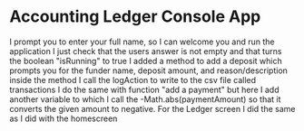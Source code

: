 # Accounting Ledger Console App

I prompt you to enter your full name, so I can welcome you and run the application
I just check that the users answer is not empty and that turns the boolean "isRunning" to true
I added a method to add a deposit which prompts you for the funder name, deposit amount, and reason/description
inside the method I call the logAction to write to the csv file called transactions
I do the same with function "add a payment" but here I add another variable to which I call the -Math.abs(paymentAmount) so that it converts the given amount to negative.
For the Ledger screen I did the same as I did with the homescreen
